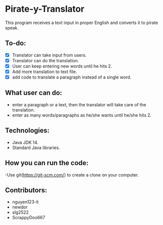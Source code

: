 # Pirate-y-Translator
This program receives a text input in proper English and converts it to pirate speak.

## To-do:
* [x] Translator can take input from users.
* [x] Translator can do the translation.
* [x] User can keep entering new words until he hits 2.
* [x] Add more translation to text file.
* [x] add code to translate a paragraph instead of a single word.

## What user can do:
 - enter a paragraph or a text, then the translator will take care of the translation. 
 - enter as many words/paragraphs as he/she wants until he/she hits 2.

## Technologies:
 - Java JDK 14.
 - Standard Java libraries. 
 
## How you can run the code:
 -Use git(https://git-scm.com/) to create a clone on your computer.
 
## Contributors:
 - nguyen123-it
 - newdor
 - slg2522
 - ScrappyDoo667
